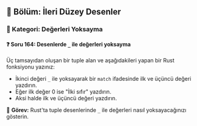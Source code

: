 ## 📘 Bölüm: İleri Düzey Desenler  
### 🔹 Kategori: Değerleri Yoksayma  
#### ❓ Soru 164: Desenlerde `_` ile değerleri yoksayma

Üç tamsayıdan oluşan bir tuple alan ve aşağıdakileri yapan bir Rust fonksiyonu yazınız:

- İkinci değeri `_` ile yoksayarak bir `match` ifadesinde ilk ve üçüncü değeri yazdırın.
- Eğer ilk değer 0 ise "İlki sıfır" yazdırın.
- Aksi halde ilk ve üçüncü değeri yazdırın.

🔧 **Görev:** Rust'ta tuple desenlerinde `_` ile değerleri nasıl yoksayacağınızı gösterin.
